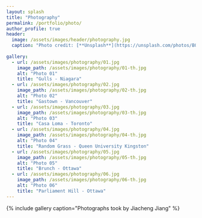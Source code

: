 ```yaml
---
layout: splash
title: "Photography"
permalink: /portfolio/photo/
author_profile: true
header:
  image: /assets/images/header/photography.jpg
  caption: "Photo credit: [**Unsplash**](https://unsplash.com/photos/B0kNuKcK7q0)"
  
gallery:
  - url: /assets/images/photography/01.jpg
    image_path: /assets/images/photography/01-th.jpg
    alt: "Photo 01"
    title: "Gulls - Niagara"
  - url: /assets/images/photography/02.jpg
    image_path: /assets/images/photography/02-th.jpg
    alt: "Photo 02"
    title: "Gastown - Vancouver"
  - url: /assets/images/photography/03.jpg
    image_path: /assets/images/photography/03-th.jpg
    alt: "Photo 03"
    title: "Casa Loma - Toronto"  
  - url: /assets/images/photography/04.jpg
    image_path: /assets/images/photography/04-th.jpg
    alt: "Photo 04"
    title: "Random Grass - Queen University Kingston"
  - url: /assets/images/photography/05.jpg
    image_path: /assets/images/photography/05-th.jpg
    alt: "Photo 05"
    title: "Brunch - Ottawa"
  - url: /assets/images/photography/06.jpg
    image_path: /assets/images/photography/06-th.jpg
    alt: "Photo 06"
    title: "Parliament Hill - Ottawa"
---
```

{% include gallery caption="Photographs took by Jiacheng Jiang" %}
